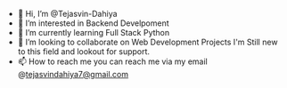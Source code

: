 - 👋 Hi, I’m @Tejasvin-Dahiya
- 👀 I’m interested in Backend Develpoment 
- 🌱 I’m currently learning Full Stack Python 
- 💞️ I’m looking to collaborate on Web Development Projects I'm Still new to this field and lookout for support.
- 📫 How to reach me you can reach me via my email @tejasvindahiya7@gmail.com

<!---
Tejasvin-Dahiya/Tejasvin-Dahiya is a ✨ special ✨ repository because its `README.md` (this file) appears on your GitHub profile.
You can click the Preview link to take a look at your changes.
--->
